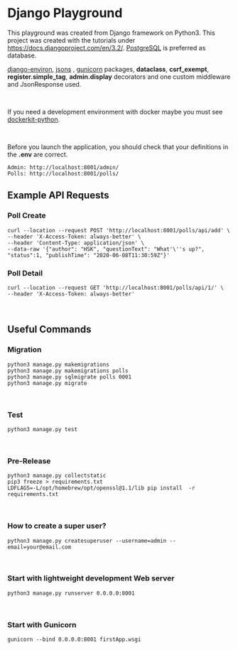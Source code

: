 # Django Playground

This playground was created from Django framework on Python3. This project was created with the tutorials
under https://docs.djangoproject.com/en/3.2/. [PostgreSQL](https://www.postgresql.org/) is preferred as database.

[django-environ](https://django-environ.readthedocs.io/en/latest/), [jsons](https://jsons.readthedocs.io/en/latest/)
, [gunicorn](https://gunicorn.org/) packages, **dataclass**, **csrf_exempt**, **register.simple_tag**, **admin.display**
decorators and one custom middleware and JsonResponse used.

&nbsp;

If you need a development environment with docker maybe you must see [dockerkit-python](https://github.com/halilsafakkilic/dockerkit-python).

&nbsp;

Before you launch the application, you should check that your definitions in the **.env** are correct.
```
Admin: http://localhost:8001/admin/
Polls: http://localhost:8001/polls/
```

## Example API Requests
### Poll Create
``` 
curl --location --request POST 'http://localhost:8001/polls/api/add' \
--header 'X-Access-Token: always-better' \
--header 'Content-Type: application/json' \
--data-raw '{"author": "HSK", "questionText": "What'\''s up?", "status":1, "publishTime": "2020-06-08T11:30:59Z"}'
```

### Poll Detail
``` 
curl --location --request GET 'http://localhost:8001/polls/api/1/' \
--header 'X-Access-Token: always-better'
```

&nbsp;
## Useful Commands
### Migration
```
python3 manage.py makemigrations
python3 manage.py makemigrations polls
python3 manage.py sqlmigrate polls 0001
python3 manage.py migrate
```

&nbsp;
### Test
```
python3 manage.py test
```

&nbsp;
### Pre-Release
```
python3 manage.py collectstatic
pip3 freeze > requirements.txt
LDFLAGS=-L/opt/homebrew/opt/openssl@1.1/lib pip install  -r requirements.txt
```

&nbsp;
### How to create a super user?
```
python3 manage.py createsuperuser --username=admin --email=your@email.com
```

&nbsp;
### Start with lightweight development Web server
```
python3 manage.py runserver 0.0.0.0:8001
```

&nbsp;
### Start with Gunicorn
```
gunicorn --bind 0.0.0.0:8001 firstApp.wsgi
```